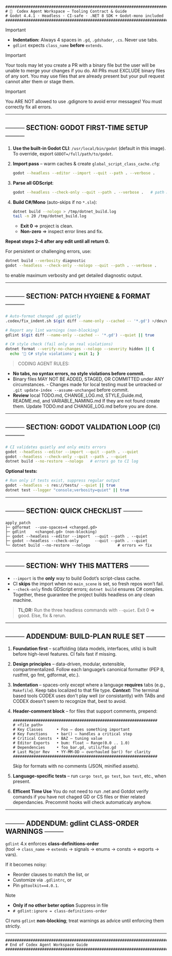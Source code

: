<!--
###############################################################################
# 🧠  Codex Agent Workspace – Tooling Contract & Guide (HIDDEN HEADER)
# Godot 4.4.1 · Headless · CI-safe · .NET 8 SDK + Godot-mono included
###############################################################################
# CODING AGENT BEHAVIOR MODE: VERBOSE · STEPWISE · SAFE · LINT-COMPLIANT · MAXIMUM REASONING TIME 
# PULL REQUEST POLICY: NO BINARIES · NO AUTOCOMPLETE · ONLY CONFIRMED CODE
# VARIABLE PREFIX STYLE: <scriptPrefix>_<name>_<ownerFn> · lowercase_snake_case
# TASK SEQUENCE RULE: FOUNDATION FIRST → UTILITIES → SCENES → FEATURES
# COMMIT MESSAGE STYLE: Conventional Commits (e.g., fix(boids): stabilize swim)
# BUG POLICY: Validate scripts → detect errors → fix → revalidate → repeat.
# Only commit when zero errors. Warnings may pass unless CI blocks them.
# ERROR POLICY: No bypassing errors. No .gdignore, fake returns, or suppression.
# Placeholders and minimal stubs are allowed only for tracked, planned features, 
# Placeholders must not hide script validation failures.
###############################################################################
-->


```text
###############################################################################
# 🧠  Codex Agent Workspace – Tooling Contract & Guide
# Godot 4.4.1 · Headless · CI-safe · .NET 8 SDK + Godot-mono included
###############################################################################
```

> [!IMPORTANT]
>
> * **Indentation:** Always 4 spaces in `.gd`, `.gdshader`, `.cs`. Never use tabs.
> * `gdlint` expects `class_name` **before** `extends`.

> [!IMPORTANT]
>
> Your tools may let you create a PR with a binary file but the user will be unable to merge your changes if you do. All PRs must EXCLUDE binary files of any sort. You may use files that are already present but your pull request cannot alter them or stage them.

> [!IMPORTANT]
>
> You ARE NOT allowed to use .gdignore to avoid error messages! You must correctly fix all errors.
---

## ──── SECTION: GODOT FIRST-TIME SETUP ────

1. **Use the built-in Godot CLI**: `/usr/local/bin/godot` (default in this image).  
   To override, export `GODOT=/full/path/to/godot`.

2. **Import pass** – warm caches & create `global_script_class_cache.cfg`:

   ```bash
   godot --headless --editor --import --quit --path . --verbose .
   ```

3. **Parse all GDScript**:

   ```bash
   godot --headless --check-only --quit --path . --verbose .   # path MUST be repo root
   ```

4. **Build C#/Mono** (auto-skips if no `*.sln`):

   ```bash
   dotnet build --nologo > /tmp/dotnet_build.log
   tail -n 20 /tmp/dotnet_build.log
   ```

   * **Exit 0** ⇒ project is clean.  
   * **Non-zero** ⇒ inspect error lines and fix.

**Repeat steps 2–4 after any edit until all return 0.**

For persistent or challenging errors, use:

```bash
dotnet build --verbosity diagnostic
godot --headless --check-only --nologo --quit --path . --verbose .
```

to enable maximum verbosity and get detailed diagnostic output.

---

## ──── SECTION: PATCH HYGIENE & FORMAT ────

```bash
# Auto-format changed .gd quietly
.codex/fix_indent.sh $(git diff --name-only --cached -- '*.gd') >/dev/null

# Report any lint warnings (non-blocking)
gdlint $(git diff --name-only --cached -- '*.gd') --quiet || true

# C# style check (fail only on real violations)
dotnet format --verify-no-changes --nologo --severity hidden || {
  echo '🛑 C# style violations'; exit 1; }
```
> CODING AGENT RULES:
* **No tabs, no syntax errors, no style violations before commit.**
* Binary files MAY NOT BE ADDED, STAGED, OR COMMITTED under ANY circumstances. -
Changes made for local testing must be untracked or `.git update-index --assume-unchanged` before commit.
* **Review** local TODO.md, CHANGE_LOG.md, STYLE_Guide.md, README.md, and VARIABLE_NAMING.md
If they are not found create them. Update TODO.md and CHANGE_LOG.md before you are done.
---

## ──── SECTION: GODOT VALIDATION LOOP (CI) ────

```bash
# CI validates quietly and only emits errors
godot --headless --editor --import --quit --path . --quiet
godot --headless --check-only --quit --path . --quiet
dotnet build --no-restore --nologo   # errors go to CI log
```

**Optional tests:**

```bash
# Run only if tests exist, suppress regular output
godot --headless -s res://tests/ --quiet || true
dotnet test --logger "console;verbosity=quiet" || true
```

---

## ──── SECTION: QUICK CHECKLIST ────

```text
apply_patch
├─ gdformat  --use-spaces=4 <changed.gd>
├─ gdlint    <changed.gd> (non-blocking)
├─ godot --headless --editor --import  --quit --path . --quiet
├─ godot --headless --check-only       --quit --path . --quiet
└─ dotnet build --no-restore --nologo            # errors => fix
```

---

## ──── SECTION: WHY THIS MATTERS ────

* `--import` is the **only** way to build Godot’s script-class cache.  
* CI **skips** the import when no `main_scene` is set, so fresh repos won’t fail.  
* `--check-only` finds GDScript errors; `dotnet build` ensures C# compiles.  
  Together, these guarantee the project builds headless on any clean machine.

> **TL;DR:** Run the three headless commands with `--quiet`. Exit 0 ⇒ good. Else, fix & rerun.

---

## ──── ADDENDUM: BUILD-PLAN RULE SET ────

1. **Foundation first** – scaffolding (data models, interfaces, utils) is built before high-level features. CI fails fast if missing.  
2. **Design principles** – data-driven, modular, extensible, compartmentalized. Follow each language’s canonical formatter (PEP 8, rustfmt, go fmt, gdformat, etc.).  
3. **Indentation** – spaces-only except where a language **requires** tabs (e.g., `Makefile`). Keep tabs localized to that file type. **_Context:_** The terminal based tools CODEX uses don't play well (or consistantly) with TABs and CODEX doesn't seem to recognize that, best to avoid.  
4. **Header-comment block** – for files that support comments, prepend:

   ```text
   ###############################################################
   # <file path>
   # Key Classes      • Foo – does something important
   # Key Functions    • bar() – handles a critical step
   # Critical Consts  • BAZ – tuning value
   # Editor Exports   • bum: float – Range(0.0 .. 1.0)
   # Dependencies     • foo_bar.gd, utils/foo.gd
   # Last Major Rev   • YY-MM-DD – overhauled bar() for clarity
   ###############################################################
   ```

   Skip for formats with no comments (JSON, minified assets).  
5. **Language-specific tests** – run `cargo test`, `go test`, `bun test`, etc., when present.
6. **Efficent Time Use** You do not need to run .net and Gotdot verify comands if you have not chaged GD or CS files or thier related dependancies. Precommit hooks will check automaticaly anyhow.

---

## ──── ADDENDUM: gdlint CLASS-ORDER WARNINGS ────

`gdlint` 4.x enforces **class-definitions-order**  
(tool → `class_name` → `extends` → signals → enums → consts → exports → vars).

If it becomes noisy:

* Reorder clauses to match the list, or
* Customize via `.gdlintrc`, or  
* Pin `gdtoolkit==4.0.1`.
> [!NOTE] 
> * **Only if no other beter option** Suppress in file
> * `# gdlint:ignore = class-definitions-order`

CI runs `gdlint` **non-blocking**; treat warnings as advice until enforcing them strictly.

---

```text
###############################################################################
# End of Codex Agent Workspace Guide
###############################################################################
```
